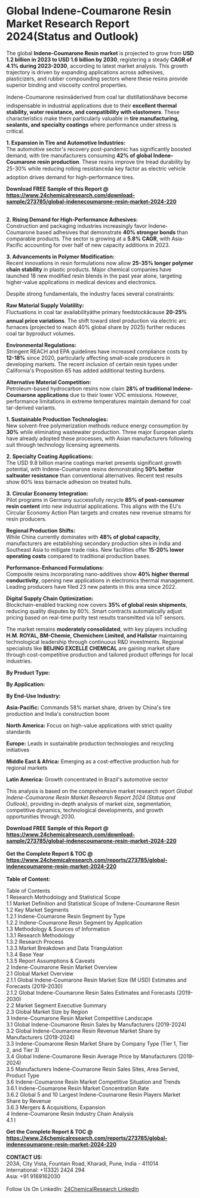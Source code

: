 <h1>Global Indene-Coumarone Resin Market Research Report 2024(Status and Outlook)</h1><p>The global <strong>Indene-Coumarone Resin market</strong> is projected to grow from <strong>USD 1.2 billion in 2023 to USD 1.6 billion by 2030</strong>, registering a steady <strong>CAGR of 4.1% during 2023-2030</strong>, according to latest market analysis. This growth trajectory is driven by expanding applications across adhesives, plasticizers, and rubber compounding sectors where these resins provide superior binding and viscosity control properties.</p><p>Indene-Coumarone resinsâderived from coal tar distillationâhave become indispensable in industrial applications due to their <strong>excellent thermal stability, water resistance, and compatibility with elastomers</strong>. These characteristics make them particularly valuable in <strong>tire manufacturing, sealants, and specialty coatings</strong> where performance under stress is critical.</p><p><strong>1. Expansion in Tire and Automotive Industries:</strong><br>
The automotive sector's recovery post-pandemic has significantly boosted demand, with tire manufacturers consuming <strong>42% of global Indene-Coumarone resin production</strong>. These resins improve tire tread durability by 25-30% while reducing rolling resistanceâa key factor as electric vehicle adoption drives demand for high-performance tires.</p><div><b>Download FREE Sample of this Report @ 
            <a href="https://www.24chemicalresearch.com/download-sample/273785/global-indenecoumarone-resin-market-2024-220">
            https://www.24chemicalresearch.com/download-sample/273785/global-indenecoumarone-resin-market-2024-220</a></b></div><br><p><strong>2. Rising Demand for High-Performance Adhesives:</strong><br>
Construction and packaging industries increasingly favor Indene-Coumarone based adhesives that demonstrate <strong>40% stronger bonds</strong> than comparable products. The sector is growing at a <strong>5.8% CAGR</strong>, with Asia-Pacific accounting for over half of new capacity additions in 2023.</p><p><strong>3. Advancements in Polymer Modification:</strong><br>
Recent innovations in resin formulations now allow <strong>25-35% longer polymer chain stability</strong> in plastic products. Major chemical companies have launched 18 new modified resin blends in the past year alone, targeting higher-value applications in medical devices and electronics.</p><p>Despite strong fundamentals, the industry faces several constraints:</p><p><strong>Raw Material Supply Volatility:</strong><br>
	Fluctuations in coal tar availabilityâthe primary feedstockâcause <strong>20-25% annual price variations</strong>. The shift toward steel production via electric arc furnaces (projected to reach 40% global share by 2025) further reduces coal tar byproduct volumes.</p><p><strong>Environmental Regulations:</strong><br>
	Stringent REACH and EPA guidelines have increased compliance costs by <strong>12-18%</strong> since 2020, particularly affecting small-scale producers in developing markets. The recent inclusion of certain resin types under California's Proposition 65 has added additional testing burdens.</p><p><strong>Alternative Material Competition:</strong><br>
	Petroleum-based hydrocarbon resins now claim <strong>28% of traditional Indene-Coumarone applications</strong> due to their lower VOC emissions. However, performance limitations in extreme temperatures maintain demand for coal tar-derived variants.</p><p><strong>1. Sustainable Production Technologies:</strong><br>
New solvent-free polymerization methods reduce energy consumption by <strong>30%</strong> while eliminating wastewater production. Three major European plants have already adopted these processes, with Asian manufacturers following suit through technology licensing agreements.</p><p><strong>2. Specialty Coating Applications:</strong><br>
The USD 9.8 billion marine coatings market presents significant growth potential, with Indene-Coumarone resins demonstrating <strong>50% better saltwater resistance</strong> than conventional alternatives. Recent test results show 60% less barnacle adhesion on treated hulls.</p><p><strong>3. Circular Economy Integration:</strong><br>
Pilot programs in Germany successfully recycle <strong>85% of post-consumer resin content</strong> into new industrial applications. This aligns with the EU's Circular Economy Action Plan targets and creates new revenue streams for resin producers.</p><p><strong>Regional Production Shifts:</strong><br>
	While China currently dominates with <strong>48% of global capacity</strong>, manufacturers are establishing secondary production sites in India and Southeast Asia to mitigate trade risks. New facilities offer <strong>15-20% lower operating costs</strong> compared to traditional production bases.</p><p><strong>Performance-Enhanced Formulations:</strong><br>
	Composite resins incorporating nano-additives show <strong>40% higher thermal conductivity</strong>, opening new applications in electronics thermal management. Leading producers have filed 23 new patents in this area since 2022.</p><p><strong>Digital Supply Chain Optimization:</strong><br>
	Blockchain-enabled tracking now covers <strong>35% of global resin shipments</strong>, reducing quality disputes by 60%. Smart contracts automatically adjust pricing based on real-time purity test results transmitted via IoT sensors.</p><p>The market remains <strong>moderately consolidated</strong>, with key players including <strong>H.M. ROYAL, BM-Chemie, Chemichem Limited, and Hallstar</strong> maintaining technological leadership through continuous R&amp;D investments. Regional specialists like <strong>BEIJING EXCELLE CHEMICAL</strong> are gaining market share through cost-competitive production and tailored product offerings for local industries.</p><p><strong>By Product Type:</strong></p><p><strong>By Application:</strong></p><p><strong>By End-Use Industry:</strong></p><p><strong>Asia-Pacific:</strong> Commands 58% market share, driven by China's tire production and India's construction boom</p><p><strong>North America:</strong> Focus on high-value applications with strict quality standards</p><p><strong>Europe:</strong> Leads in sustainable production technologies and recycling initiatives</p><p><strong>Middle East &amp; Africa:</strong> Emerging as a cost-effective production hub for regional markets</p><p><strong>Latin America:</strong> Growth concentrated in Brazil's automotive sector</p><p>This analysis is based on the comprehensive market research report <em>Global Indene-Coumarone Resin Market Research Report 2024 (Status and Outlook)</em>, providing in-depth analysis of market size, segmentation, competitive dynamics, technological developments, and growth opportunities through 2030.</p><div><b>Download FREE Sample of this Report @ 
            <a href="https://www.24chemicalresearch.com/download-sample/273785/global-indenecoumarone-resin-market-2024-220">
            https://www.24chemicalresearch.com/download-sample/273785/global-indenecoumarone-resin-market-2024-220</a></b></div><br><div><b>Get the Complete Report & TOC @ 
            <a href="https://www.24chemicalresearch.com/reports/273785/global-indenecoumarone-resin-market-2024-220">
            https://www.24chemicalresearch.com/reports/273785/global-indenecoumarone-resin-market-2024-220</a></b></div><br>
            <b>Table of Content:</b><p>Table of Contents<br />
1 Research Methodology and Statistical Scope<br />
1.1 Market Definition and Statistical Scope of Indene-Coumarone Resin<br />
1.2 Key Market Segments<br />
1.2.1 Indene-Coumarone Resin Segment by Type<br />
1.2.2 Indene-Coumarone Resin Segment by Application<br />
1.3 Methodology & Sources of Information<br />
1.3.1 Research Methodology<br />
1.3.2 Research Process<br />
1.3.3 Market Breakdown and Data Triangulation<br />
1.3.4 Base Year<br />
1.3.5 Report Assumptions & Caveats<br />
2 Indene-Coumarone Resin Market Overview<br />
2.1 Global Market Overview<br />
2.1.1 Global Indene-Coumarone Resin Market Size (M USD) Estimates and Forecasts (2019-2030)<br />
2.1.2 Global Indene-Coumarone Resin Sales Estimates and Forecasts (2019-2030)<br />
2.2 Market Segment Executive Summary<br />
2.3 Global Market Size by Region<br />
3 Indene-Coumarone Resin Market Competitive Landscape<br />
3.1 Global Indene-Coumarone Resin Sales by Manufacturers (2019-2024)<br />
3.2 Global Indene-Coumarone Resin Revenue Market Share by Manufacturers (2019-2024)<br />
3.3 Indene-Coumarone Resin Market Share by Company Type (Tier 1, Tier 2, and Tier 3)<br />
3.4 Global Indene-Coumarone Resin Average Price by Manufacturers (2019-2024)<br />
3.5 Manufacturers Indene-Coumarone Resin Sales Sites, Area Served, Product Type<br />
3.6 Indene-Coumarone Resin Market Competitive Situation and Trends<br />
3.6.1 Indene-Coumarone Resin Market Concentration Rate<br />
3.6.2 Global 5 and 10 Largest Indene-Coumarone Resin Players Market Share by Revenue<br />
3.6.3 Mergers & Acquisitions, Expansion<br />
4 Indene-Coumarone Resin Industry Chain Analysis<br />
4.1 I</p><div><b>Get the Complete Report & TOC @ 
            <a href="https://www.24chemicalresearch.com/reports/273785/global-indenecoumarone-resin-market-2024-220">
            https://www.24chemicalresearch.com/reports/273785/global-indenecoumarone-resin-market-2024-220</a></b></div><br><b>CONTACT US:</b><br>
            203A, City Vista, Fountain Road, Kharadi, Pune, India - 411014<br>
            International: +1(332) 2424 294<br>
            Asia: +91 9169162030 <br><br>
            Follow Us On LinkedIn: <a href="https://www.linkedin.com/company/24chemicalresearch/">24ChemicalResearch LinkedIn</a>